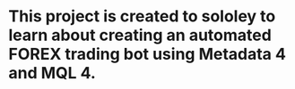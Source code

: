 # This project is created to sololey to learn about creating an automated FOREX trading bot using Metadata 4 and MQL 4.
